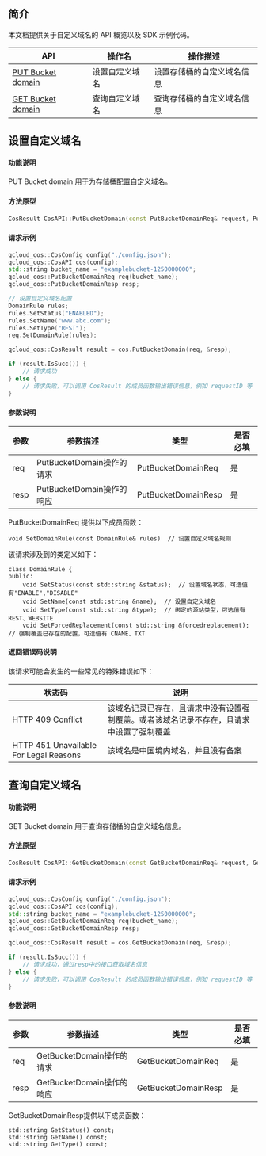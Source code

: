 ## 简介

本文档提供关于自定义域名的 API 概览以及 SDK 示例代码。

| API               | 操作名         | 操作描述                   |
| ----------------- | -------------- | -------------------------- |
| [PUT Bucket domain](https://cloud.tencent.com/document/product/436/43882) | 设置自定义域名 | 设置存储桶的自定义域名信息 |
| [GET Bucket domain](https://cloud.tencent.com/document/product/436/43883) | 查询自定义域名 | 查询存储桶的自定义域名信息 |

## 设置自定义域名

#### 功能说明

PUT Bucket domain 用于为存储桶配置自定义域名。

#### 方法原型

```cpp
CosResult CosAPI::PutBucketDomain(const PutBucketDomainReq& request, PutBucketDomainResp* response);
```

#### 请求示例

```cpp
qcloud_cos::CosConfig config("./config.json");
qcloud_cos::CosAPI cos(config);
std::string bucket_name = "examplebucket-1250000000";
qcloud_cos::PutBucketDomainReq req(bucket_name);
qcloud_cos::PutBucketDomainResp resp;

// 设置自定义域名配置
DomainRule rules;
rules.SetStatus("ENABLED");
rules.SetName("www.abc.com");
rules.SetType("REST");
req.SetDomainRule(rules);

qcloud_cos::CosResult result = cos.PutBucketDomain(req, &resp);

if (result.IsSucc()) {
    // 请求成功
} else {
    // 请求失败，可以调用 CosResult 的成员函数输出错误信息，例如 requestID 等
} 

```

#### 参数说明

| 参数 | 参数描述                  | 类型               | 是否必填  |
| ---- | --------------------------| -------------------| ------|
| req  | PutBucketDomain操作的请求 | PutBucketDomainReq | 是    |
| resp | PutBucketDomain操作的响应 | PutBucketDomainResp| 是    |


PutBucketDomainReq 提供以下成员函数：

```
void SetDomainRule(const DomainRule& rules)  // 设置自定义域名规则
```


该请求涉及到的类定义如下：

```
class DomainRule {
public:
    void SetStatus(const std::string &status);  // 设置域名状态，可选值有"ENABLE","DISABLE"
    void SetName(const std::string &name);  // 设置自定义域名
    void SetType(const std::string &type);  // 绑定的源站类型，可选值有 REST、WEBSITE 
    void SetForcedReplacement(const std::string &forcedreplacement);  // 强制覆盖已存在的配置，可选值有 CNAME、TXT
```


#### 返回错误码说明

该请求可能会发生的一些常见的特殊错误如下：

| 状态码                                 | 说明                                                         |
| -------------------------------------- | ------------------------------------------------------------ |
| HTTP 409 Conflict                      | 该域名记录已存在，且请求中没有设置强制覆盖。或者该域名记录不存在，且请求中设置了强制覆盖 |
| HTTP 451 Unavailable For Legal Reasons | 该域名是中国境内域名，并且没有备案                           |

## 查询自定义域名

#### 功能说明

GET Bucket domain 用于查询存储桶的自定义域名信息。

#### 方法原型

```cpp
CosResult CosAPI::GetBucketDomain(const GetBucketDomainReq& request, GetBucketDomainResp* response);
```

#### 请求示例

```cpp
qcloud_cos::CosConfig config("./config.json");
qcloud_cos::CosAPI cos(config);
std::string bucket_name = "examplebucket-1250000000";
qcloud_cos::GetBucketDomainReq req(bucket_name);
qcloud_cos::GetBucketDomainResp resp;

qcloud_cos::CosResult result = cos.GetBucketDomain(req, &resp);

if (result.IsSucc()) {
    // 请求成功，通过resp中的接口获取域名信息
} else {
    // 请求失败，可以调用 CosResult 的成员函数输出错误信息，例如 requestID 等
} 

```

#### 参数说明

| 参数 | 参数描述                  | 类型               | 是否必填  |
| ---- | --------------------------| -------------------| ------|
| req  | GetBucketDomain操作的请求 | GetBucketDomainReq | 是    |
| resp | GetBucketDomain操作的响应 | GetBucketDomainResp| 是    |



GetBucketDomainResp提供以下成员函数：

```
std::string GetStatus() const;
std::string GetName() const;
std::string GetType() const;
```
